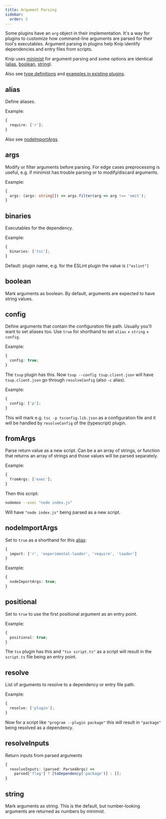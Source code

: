 ```yaml
---
title: Argument Parsing
sidebar:
  order: 3
---
```


Some plugins have an `arg` object in their implementation. It's a way for
plugins to customize how command-line arguments are parsed for their tool's
executables. Argument parsing in plugins help Knip identify dependencies and
entry files from scripts.

Knip uses [minimist](https://www.npmjs.com/package/minimist) for argument
parsing and some options are identical ([alias](#alias), [boolean](#boolean),
[string](#string)).

Also see [type definitions][7] and [examples in existing plugins][8].

## alias

Define aliases.

Example:

```ts
{
  require: ['r'];
}
```

Also see [nodeImportArgs](#nodeimportargs).

## args

Modify or filter arguments before parsing. For edge cases preprocessing is
useful, e.g. if minimist has trouble parsing or to modify/discard arguments.

Example:

```ts
{
  args: (args: string[]) => args.filter(arg => arg !== 'omit');
}
```

## binaries

Executables for the dependency.

Example:

```ts
{
  binaries: ['tsc'];
}
```

Default: plugin name, e.g. for the ESLint plugin the value is `["eslint"]`

## boolean

Mark arguments as boolean. By default, arguments are expected to have string
values.

## config

Define arguments that contain the configuration file path. Usually you'll want
to set aliases too. Use `true` for shorthand to set `alias` + `string` +
`config`.

Example:

```ts
{
  config: true;
}
```

The `tsup` plugin has this. Now `tsup --config tsup.client.json` will have
`tsup.client.json` go through `resolveConfig` (also `-c` alias).

Example:

```ts
{
  config: ['p'];
}
```

This will mark e.g. `tsc -p tsconfig.lib.json` as a configuration file and it
will be handled by `resolveConfig` of the (typescript) plugin.

## fromArgs

Parse return value as a new script. Can be a an array of strings, or function
that returns an array of strings and those values will be parsed separately.

Example:

```ts
{
  fromArgs: ['exec'];
}
```

Then this script:

```sh
nodemon --exec "node index.js"
```

Will have `"node index.js"` being parsed as a new script.

## nodeImportArgs

Set to `true` as a shorthand for this [alias](#alias):

```ts
{
  import: ['r', 'experimental-loader', 'require', 'loader']
}
```

Example:

```ts
{
  nodeImportArgs: true;
}
```

## positional

Set to `true` to use the first positional argument as an entry point.

Example:

```ts
{
  positional: true;
}
```

The `tsx` plugin has this and `"tsx script.ts"` as a script will result in the
`script.ts` file being an entry point.

## resolve

List of arguments to resolve to a dependency or entry file path.

Example:

```ts
{
  resolve: ['plugin'];
}
```

Now for a script like `"program --plugin package"` this will result in
`"package"` being resolved as a dependency.

## resolveInputs

Return inputs from parsed arguments

```ts
{
  resolveInputs: (parsed: ParsedArgs) =>
    parsed['flag'] ? [toDependency('package')] : [];
}
```

## string

Mark arguments as string. This is the default, but number-looking arguments are
returned as numbers by minimist.

[7]: https://github.com/webpro-nl/knip/blob/main/packages/knip/src/types/args.ts
[8]:
  https://github.com/search?q=repo%3Awebpro-nl%2Fknip++path%3Apackages%2Fknip%2Fsrc%2Fplugins+%22const+args+%3D%22&type=code
